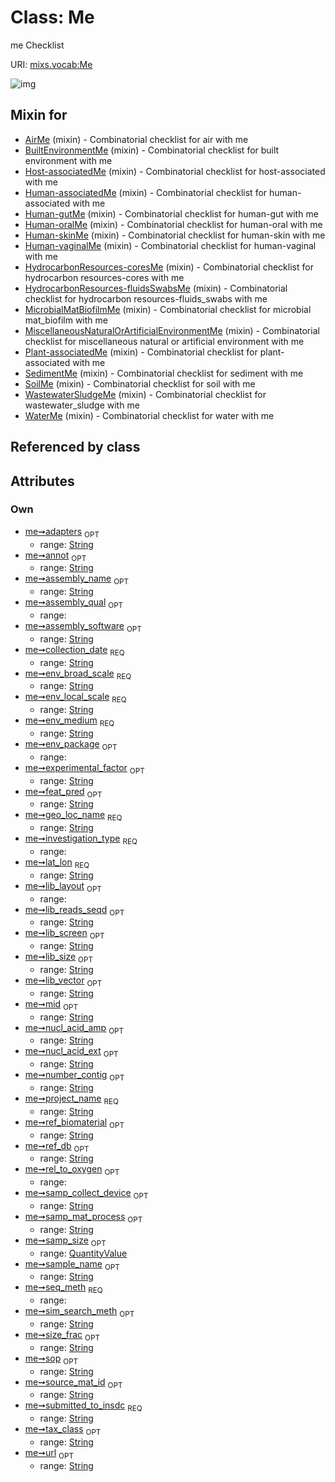 
# Class: Me


me Checklist

URI: [mixs.vocab:Me](https://w3id.org/mixs/vocab/Me)


![img](http://yuml.me/diagram/nofunky;dir:TB/class/[QuantityValue],[QuantityValue]<samp_size%200..1-++[Me&#124;submitted_to_insdc:string;investigation_type:investigation_type_enum;sample_name:string%20%3F;project_name:string;experimental_factor:string%20%3F;lat_lon:string;geo_loc_name:string;collection_date:string;env_broad_scale:string;env_local_scale:string;env_medium:string;env_package:env_package_enum%20%3F;ref_biomaterial:string%20%3F;source_mat_id:string%20%3F;rel_to_oxygen:rel_to_oxygen_enum%20%3F;samp_collect_device:string%20%3F;samp_mat_process:string%20%3F;size_frac:string%20%3F;nucl_acid_ext:string%20%3F;nucl_acid_amp:string%20%3F;lib_size:string%20%3F;lib_reads_seqd:string%20%3F;lib_layout:lib_layout_enum%20%3F;lib_vector:string%20%3F;lib_screen:string%20%3F;mid:string%20%3F;adapters:string%20%3F;seq_meth:seq_meth_enum;assembly_qual:assembly_qual_enum%20%3F;assembly_name:string%20%3F;assembly_software:string%20%3F;annot:string%20%3F;number_contig:string%20%3F;feat_pred:string%20%3F;ref_db:string%20%3F;sim_search_meth:string%20%3F;tax_class:string%20%3F;url:string%20%3F;sop:string%20%3F],[WaterMe]uses%20-.->[Me],[WastewaterSludgeMe]uses%20-.->[Me],[SoilMe]uses%20-.->[Me],[SedimentMe]uses%20-.->[Me],[Plant-associatedMe]uses%20-.->[Me],[MiscellaneousNaturalOrArtificialEnvironmentMe]uses%20-.->[Me],[MicrobialMatBiofilmMe]uses%20-.->[Me],[HydrocarbonResources-fluidsSwabsMe]uses%20-.->[Me],[HydrocarbonResources-coresMe]uses%20-.->[Me],[Human-vaginalMe]uses%20-.->[Me],[Human-skinMe]uses%20-.->[Me],[Human-oralMe]uses%20-.->[Me],[Human-gutMe]uses%20-.->[Me],[Human-associatedMe]uses%20-.->[Me],[Host-associatedMe]uses%20-.->[Me],[BuiltEnvironmentMe]uses%20-.->[Me],[AirMe]uses%20-.->[Me],[WaterMe],[WastewaterSludgeMe],[SoilMe],[SedimentMe],[Plant-associatedMe],[MiscellaneousNaturalOrArtificialEnvironmentMe],[MicrobialMatBiofilmMe],[HydrocarbonResources-fluidsSwabsMe],[HydrocarbonResources-coresMe],[Human-vaginalMe],[Human-skinMe],[Human-oralMe],[Human-gutMe],[Human-associatedMe],[Host-associatedMe],[BuiltEnvironmentMe],[AirMe])

## Mixin for

 * [AirMe](AirMe.md) (mixin)  - Combinatorial checklist for air with me
 * [BuiltEnvironmentMe](BuiltEnvironmentMe.md) (mixin)  - Combinatorial checklist for built environment with me
 * [Host-associatedMe](Host-associatedMe.md) (mixin)  - Combinatorial checklist for host-associated with me
 * [Human-associatedMe](Human-associatedMe.md) (mixin)  - Combinatorial checklist for human-associated with me
 * [Human-gutMe](Human-gutMe.md) (mixin)  - Combinatorial checklist for human-gut with me
 * [Human-oralMe](Human-oralMe.md) (mixin)  - Combinatorial checklist for human-oral with me
 * [Human-skinMe](Human-skinMe.md) (mixin)  - Combinatorial checklist for human-skin with me
 * [Human-vaginalMe](Human-vaginalMe.md) (mixin)  - Combinatorial checklist for human-vaginal with me
 * [HydrocarbonResources-coresMe](HydrocarbonResources-coresMe.md) (mixin)  - Combinatorial checklist for hydrocarbon resources-cores with me
 * [HydrocarbonResources-fluidsSwabsMe](HydrocarbonResources-fluidsSwabsMe.md) (mixin)  - Combinatorial checklist for hydrocarbon resources-fluids_swabs with me
 * [MicrobialMatBiofilmMe](MicrobialMatBiofilmMe.md) (mixin)  - Combinatorial checklist for microbial mat_biofilm with me
 * [MiscellaneousNaturalOrArtificialEnvironmentMe](MiscellaneousNaturalOrArtificialEnvironmentMe.md) (mixin)  - Combinatorial checklist for miscellaneous natural or artificial environment with me
 * [Plant-associatedMe](Plant-associatedMe.md) (mixin)  - Combinatorial checklist for plant-associated with me
 * [SedimentMe](SedimentMe.md) (mixin)  - Combinatorial checklist for sediment with me
 * [SoilMe](SoilMe.md) (mixin)  - Combinatorial checklist for soil with me
 * [WastewaterSludgeMe](WastewaterSludgeMe.md) (mixin)  - Combinatorial checklist for wastewater_sludge with me
 * [WaterMe](WaterMe.md) (mixin)  - Combinatorial checklist for water with me

## Referenced by class


## Attributes


### Own

 * [me➞adapters](me_adapters.md)  <sub>OPT</sub>
     * range: [String](types/String.md)
 * [me➞annot](me_annot.md)  <sub>OPT</sub>
     * range: [String](types/String.md)
 * [me➞assembly_name](me_assembly_name.md)  <sub>OPT</sub>
     * range: [String](types/String.md)
 * [me➞assembly_qual](me_assembly_qual.md)  <sub>OPT</sub>
     * range: 
 * [me➞assembly_software](me_assembly_software.md)  <sub>OPT</sub>
     * range: [String](types/String.md)
 * [me➞collection_date](me_collection_date.md)  <sub>REQ</sub>
     * range: [String](types/String.md)
 * [me➞env_broad_scale](me_env_broad_scale.md)  <sub>REQ</sub>
     * range: [String](types/String.md)
 * [me➞env_local_scale](me_env_local_scale.md)  <sub>REQ</sub>
     * range: [String](types/String.md)
 * [me➞env_medium](me_env_medium.md)  <sub>REQ</sub>
     * range: [String](types/String.md)
 * [me➞env_package](me_env_package.md)  <sub>OPT</sub>
     * range: 
 * [me➞experimental_factor](me_experimental_factor.md)  <sub>OPT</sub>
     * range: [String](types/String.md)
 * [me➞feat_pred](me_feat_pred.md)  <sub>OPT</sub>
     * range: [String](types/String.md)
 * [me➞geo_loc_name](me_geo_loc_name.md)  <sub>REQ</sub>
     * range: [String](types/String.md)
 * [me➞investigation_type](me_investigation_type.md)  <sub>REQ</sub>
     * range: 
 * [me➞lat_lon](me_lat_lon.md)  <sub>REQ</sub>
     * range: [String](types/String.md)
 * [me➞lib_layout](me_lib_layout.md)  <sub>OPT</sub>
     * range: 
 * [me➞lib_reads_seqd](me_lib_reads_seqd.md)  <sub>OPT</sub>
     * range: [String](types/String.md)
 * [me➞lib_screen](me_lib_screen.md)  <sub>OPT</sub>
     * range: [String](types/String.md)
 * [me➞lib_size](me_lib_size.md)  <sub>OPT</sub>
     * range: [String](types/String.md)
 * [me➞lib_vector](me_lib_vector.md)  <sub>OPT</sub>
     * range: [String](types/String.md)
 * [me➞mid](me_mid.md)  <sub>OPT</sub>
     * range: [String](types/String.md)
 * [me➞nucl_acid_amp](me_nucl_acid_amp.md)  <sub>OPT</sub>
     * range: [String](types/String.md)
 * [me➞nucl_acid_ext](me_nucl_acid_ext.md)  <sub>OPT</sub>
     * range: [String](types/String.md)
 * [me➞number_contig](me_number_contig.md)  <sub>OPT</sub>
     * range: [String](types/String.md)
 * [me➞project_name](me_project_name.md)  <sub>REQ</sub>
     * range: [String](types/String.md)
 * [me➞ref_biomaterial](me_ref_biomaterial.md)  <sub>OPT</sub>
     * range: [String](types/String.md)
 * [me➞ref_db](me_ref_db.md)  <sub>OPT</sub>
     * range: [String](types/String.md)
 * [me➞rel_to_oxygen](me_rel_to_oxygen.md)  <sub>OPT</sub>
     * range: 
 * [me➞samp_collect_device](me_samp_collect_device.md)  <sub>OPT</sub>
     * range: [String](types/String.md)
 * [me➞samp_mat_process](me_samp_mat_process.md)  <sub>OPT</sub>
     * range: [String](types/String.md)
 * [me➞samp_size](me_samp_size.md)  <sub>OPT</sub>
     * range: [QuantityValue](QuantityValue.md)
 * [me➞sample_name](me_sample_name.md)  <sub>OPT</sub>
     * range: [String](types/String.md)
 * [me➞seq_meth](me_seq_meth.md)  <sub>REQ</sub>
     * range: 
 * [me➞sim_search_meth](me_sim_search_meth.md)  <sub>OPT</sub>
     * range: [String](types/String.md)
 * [me➞size_frac](me_size_frac.md)  <sub>OPT</sub>
     * range: [String](types/String.md)
 * [me➞sop](me_sop.md)  <sub>OPT</sub>
     * range: [String](types/String.md)
 * [me➞source_mat_id](me_source_mat_id.md)  <sub>OPT</sub>
     * range: [String](types/String.md)
 * [me➞submitted_to_insdc](me_submitted_to_insdc.md)  <sub>REQ</sub>
     * range: [String](types/String.md)
 * [me➞tax_class](me_tax_class.md)  <sub>OPT</sub>
     * range: [String](types/String.md)
 * [me➞url](me_url.md)  <sub>OPT</sub>
     * range: [String](types/String.md)
